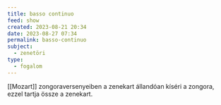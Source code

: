 ```yaml
---
title: basso continuo
feed: show
created: 2023-08-21 20:34
date: 2023-08-27 07:34
permalink: basso-continuo
subject:
  - zenetöri
type:
  - fogalom
---
```


[[Mozart]] zongoraversenyeiben a zenekart állandóan kíséri a zongora, ezzel tartja össze a zenekart.